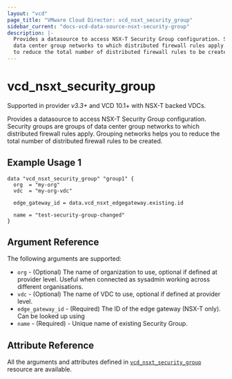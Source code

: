 ```yaml
---
layout: "vcd"
page_title: "VMware Cloud Director: vcd_nsxt_security_group"
sidebar_current: "docs-vcd-data-source-nsxt-security-group"
description: |-
  Provides a datasource to access NSX-T Security Group configuration. Security groups are groups of
  data center group networks to which distributed firewall rules apply. Grouping networks helps you 
  to reduce the total number of distributed firewall rules to be created. 
---
```


# vcd\_nsxt\_security\_group

Supported in provider *v3.3+* and VCD 10.1+ with NSX-T backed VDCs.

Provides a datasource to access NSX-T Security Group configuration. Security groups are groups of
data center group networks to which distributed firewall rules apply. Grouping networks helps you to
reduce the total number of distributed firewall rules to be created.

## Example Usage 1

```hcl
data "vcd_nsxt_security_group" "group1" {
  org  = "my-org"
  vdc  = "my-org-vdc"

  edge_gateway_id = data.vcd_nsxt_edgegateway.existing.id

  name = "test-security-group-changed"
}
```

## Argument Reference

The following arguments are supported:

* `org` - (Optional) The name of organization to use, optional if defined at provider level. Useful
  when connected as sysadmin working across different organisations.
* `vdc` - (Optional) The name of VDC to use, optional if defined at provider level.
* `edge_gateway_id` - (Required) The ID of the edge gateway (NSX-T only). Can be looked up using
* `name` - (Required)  - Unique name of existing Security Group.

## Attribute Reference

All the arguments and attributes defined in
[`vcd_nsxt_security_group`](/docs/providers/vcd/r/nsxt_security_group.html) resource are available.
